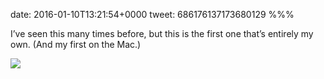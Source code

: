 date: 2016-01-10T13:21:54+0000
tweet: 686176137173680129
%%%

I’ve seen this many times before, but this is the first one that’s entirely my own. (And my first on the Mac.)

![](CYXJj22WwAAGBnJ.png)
